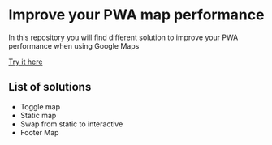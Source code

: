# Improve your PWA map performance

In this repository you will find different solution to improve your PWA performance when using Google Maps

[Try it here](https://lorenzozaccagnini.github.io/improve-pwa-map-performance/)

## List of solutions
* Toggle map
* Static map
* Swap from static to interactive
* Footer Map
